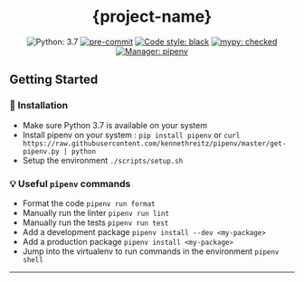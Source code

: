 <div align="center">

# {project-name}

<!---
[![CircleCI](https://circleci.com/gh/......)](https://circleci.com/gh/...)
[![codecov](https://codecov.io/gh/.../........)](https://codecov.io/gh/.....)
[![Maintainability](https://api.codeclimate.com/v1/badges/......)](https://codeclimate.com/repos/....)
-->

![Python: 3.7](https://img.shields.io/badge/python-3.7-informational.svg)
[![pre-commit](https://img.shields.io/badge/pre--commit-enabled-brightgreen?logo=pre-commit&logoColor=white)](https://github.com/pre-commit/pre-commit)
[![Code style: black](https://img.shields.io/badge/code%20style-black-000000.svg)](https://github.com/python/black)
[![mypy: checked](https://img.shields.io/badge/mypy-checked-informational.svg)](http://mypy-lang.org/)
[![Manager: pipenv](https://img.shields.io/badge/manager-pipenv-blueviolet.svg)](https://github.com/pypa/pipenv)

</div>

## Getting Started

### :hammer: Installation

- Make sure Python 3.7 is available on your system
- Install pipenv on your system : `pip install pipenv` or `curl https://raw.githubusercontent.com/kennethreitz/pipenv/master/get-pipenv.py | python`
- Setup the environment `./scripts/setup.sh`

### :bulb: Useful `pipenv` commands

- Format the code `pipenv run format`
- Manually run the linter `pipenv run lint`
- Manually run the tests `pipenv run test`
- Add a development package `pipenv install --dev <my-package>`
- Add a production package `pipenv install <my-package>`
- Jump into the virtualenv to run commands in the environment `pipenv shell`

---
